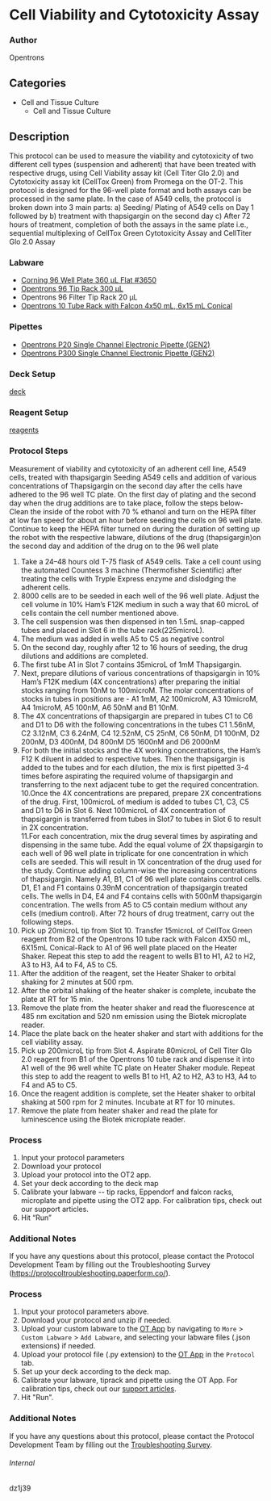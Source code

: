# Cell Viability and Cytotoxicity Assay


### Author
Opentrons




## Categories
* Cell and Tissue Culture
	* Cell and Tissue Culture


## Description
This protocol can be used to measure the viability and cytotoxicity of two different cell types (suspension and adherent) that have been treated with respective drugs, using Cell Viability assay kit (Cell Titer Glo 2.0) and Cytotoxicity assay kit (CellTox Green) from Promega on the OT-2. This protocol is designed for the 96-well plate format and both assays can be processed in the same plate. In the case of A549 cells, the protocol is broken down into 3 main parts: a) Seeding/ Plating of A549 cells on Day 1 followed by b) treatment with thapsigargin on the second day c) After 72 hours of treatment, completion of both the assays in the same plate i.e., sequential multiplexing of CellTox Green Cytotoxicity Assay and CellTiter Glo 2.0 Assay


### Labware
* [Corning 96 Well Plate 360 µL Flat #3650](https://ecatalog.corning.com/life-sciences/b2c/US/en/Microplates/Assay-Microplates/96-Well-Microplates/Corning%C2%AE-96-well-Solid-Black-and-White-Polystyrene-Microplates/p/corning96WellSolidBlackAndWhitePolystyreneMicroplates)
* [Opentrons 96 Tip Rack 300 µL](https://shop.opentrons.com/collections/opentrons-tips/products/opentrons-300ul-tips)
* Opentrons 96 Filter Tip Rack 20 µL
* [Opentrons 10 Tube Rack with Falcon 4x50 mL, 6x15 mL Conical](https://shop.opentrons.com/collections/opentrons-tips/products/tube-rack-set-1)


### Pipettes
* [Opentrons P20 Single Channel Electronic Pipette (GEN2)](https://shop.opentrons.com/single-channel-electronic-pipette-p20/)
* [Opentrons P300 Single Channel Electronic Pipette (GEN2)](https://shop.opentrons.com/single-channel-electronic-pipette-p20/)


### Deck Setup
[deck](![deck](https://opentrons-protocol-library-website.s3.amazonaws.com/custom-README-images/dz1j39/deck.png))


### Reagent Setup
[reagents](![reagents](https://opentrons-protocol-library-website.s3.amazonaws.com/custom-README-images/dz1j39/reagents.png))


### Protocol Steps
Measurement of viability and cytotoxicity of an adherent cell line, A549 cells, treated with thapsigargin
Seeding A549 cells and addition of various concentrations of Thapsigargin on the second day after the cells have adhered to the 96 well TC plate.
On the first day of plating and the second day when the drug additions are to take place, follow the steps below-
Clean the inside of the robot with 70 % ethanol and turn on the HEPA filter at low fan speed for about an hour before seeding the cells on 96 well plate. Continue to keep the HEPA filter turned on during the duration of setting up the robot with the respective labware, dilutions of the drug (thapsigargin)on the second day and addition of the drug on to the 96 well plate
1.	Take a 24–48 hours old T-75 flask of A549 cells. Take a cell count using the automated Countess 3 machine (Thermofisher Scientific) after treating the cells with Tryple Express enzyme and dislodging the adherent cells.
2.	8000 cells are to be seeded in each well of the 96 well plate. Adjust the cell volume in 10% Ham’s F12K medium in such a way that 60 microL of cells contain the cell number mentioned above.
3.	The cell suspension was then dispensed in ten 1.5mL snap-capped tubes and placed in Slot 6 in the tube rack(225microL).
4.	The medium was added in wells A5 to C5 as negative control 
5.	On the second day, roughly after 12 to 16 hours of seeding, the drug dilutions and additions are completed.
6.	The first tube A1 in Slot 7 contains 35microL of 1mM Thapsigargin.
7.	Next, prepare dilutions of various concentrations of thapsigargin in 10% Ham’s F12K medium (4X concentrations) after preparing the initial stocks ranging from 10nM to 100microM. The molar concentrations of stocks in tubes in positions are - A1 1mM, A2 100microM, A3 10microM, A4 1microM, A5 100nM, A6 50nM and B1 10nM.
8.	The 4X concentrations of thapsigargin are prepared in tubes C1 to C6 and D1 to D6 with the following concentrations in the tubes C1 1.56nM, C2 3.12nM, C3 6.24nM, C4 12.52nM, C5 25nM, C6 50nM, D1 100nM, D2 200nM, D3 400nM, D4 800nM D5 1600nM and D6 2000nM
9.	For both the initial stocks and the 4X working concentrations, the Ham’s F12 K diluent in added to respective tubes. Then the thapsigargin is added to the tubes and for each dilution, the mix is first pipetted 3-4 times before aspirating the required volume of thapsigargin and transferring to the next adjacent tube to get the required concentration.
10.Once the 4X concentrations are prepared, prepare 2X concentrations of the   drug. First, 100microL of medium is added to tubes C1, C3, C5 and D1 to D6  in Slot 6. Next 100microL of 4X concentration of thapsigargin is transferred from tubes in Slot7 to tubes in Slot 6 to result in 2X concentration.  
11.For each concentration, mix the drug several times by aspirating and dispensing in the same tube. Add the equal volume of 2X thapsigargin to each well of 96 well plate in triplicate for one concentration in which cells are seeded. This will result in 1X concentration of the drug used for the study. Continue adding column-wise the increasing concentrations of thapsigargin. Namely A1, B1, C1 of 96 well plate contains control cells. D1, E1 and F1 contains 0.39nM concentration of thapsigargin treated cells. The wells in D4, E4 and F4 contains cells with 500nM thapsigargin concentration. The wells from A5 to C5 contain medium without any cells (medium control).
After 72 hours of drug treatment, carry out the following steps.
1.	Pick up 20microL tip from Slot 10. Transfer 15microL of CellTox Green reagent from 
B2 of the Opentrons 10 tube rack with Falcon 4X50 mL, 6X15mL Conical-Rack to A1 of 96 well plate placed on the Heater Shaker. Repeat this step to add the reagent to wells B1 to H1, A2 to H2, A3 to H3, A4 to F4, A5 to C5.
2.	After the addition of the reagent, set the Heater Shaker to orbital shaking for 2 minutes at 500 rpm.
3.	After the orbital shaking of the heater shaker is complete, incubate the plate at RT for 15 min.
4.	Remove the plate from the heater shaker and read the fluorescence at 485 nm excitation and 520 nm emission using the Biotek microplate reader.
5.	Place the plate back on the heater shaker and start with additions for the cell viability assay.
6.	Pick up 200microL tip from Slot 4. Aspirate 80microL of Cell Titer Glo 2.0 reagent from B1 of the Opentrons 10 tube rack and dispense it into A1 well of the 96 well white TC plate on Heater Shaker module. Repeat this step to add the reagent to wells B1 to H1, A2 to H2, A3 to H3, A4 to F4 and A5 to C5.
7.	Once the reagent addition is complete, set the Heater shaker to orbital shaking at 500 rpm for 2 minutes. Incubate at RT for 10 minutes.
8.	Remove the plate from heater shaker and read the plate for luminescence using the Biotek microplate reader. 

### Process

1.	Input your protocol parameters
2.	Download your protocol
3.	Upload your protocol into the OT2 app.
4.	Set your deck according to the deck map
5.	Calibrate your labware -- tip racks, Eppendorf and falcon racks, microplate and pipette using the OT2 app. For calibration tips, check out our support articles.
6.	Hit “Run”

### Additional Notes
If you have any questions about this protocol, please contact the Protocol Development Team by filling out the Troubleshooting Survey (https://protocoltroubleshooting.paperform.co/).



### Process
1. Input your protocol parameters above.
2. Download your protocol and unzip if needed.
3. Upload your custom labware to the [OT App](https://opentrons.com/ot-app) by navigating to `More` > `Custom Labware` > `Add Labware`, and selecting your labware files (.json extensions) if needed.
4. Upload your protocol file (.py extension) to the [OT App](https://opentrons.com/ot-app) in the `Protocol` tab.
5. Set up your deck according to the deck map.
6. Calibrate your labware, tiprack and pipette using the OT App. For calibration tips, check out our [support articles](https://support.opentrons.com/en/collections/1559720-guide-for-getting-started-with-the-ot-2).
7. Hit "Run".


### Additional Notes
If you have any questions about this protocol, please contact the Protocol Development Team by filling out the [Troubleshooting Survey](https://protocol-troubleshooting.paperform.co/).


###### Internal
dz1j39
